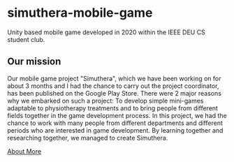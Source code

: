 # simuthera-mobile-game
 Unity based mobile game developed in 2020 within the IEEE DEU CS student club.

## Our mission
Our mobile game project "Simuthera", which we have been working on for about 3 months and I had the chance to carry out the project coordinator, has been published on the Google Play Store. There were 2 major reasons why we embarked on such a project: To develop simple mini-games adaptable to physiotherapy treatments and to bring people from different fields together in the game development process. In this project, we had the chance to work with many people from different departments and different periods who are interested in game development. By learning together and researching together, we managed to create Simuthera.

[About More](https://www.linkedin.com/feed/update/urn:li:activity:6787036212319281152/)
